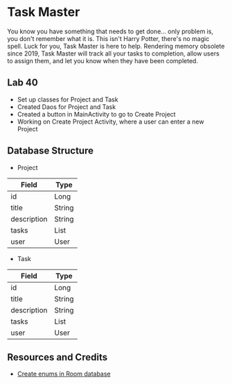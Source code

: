 # Task Master

You know you have something that needs to get done... only problem is, you don't remember what it is.  This isn't Harry Potter, there's no magic spell.  Luck for you, Task Master is here to help.  Rendering memory obsolete since 2019, Task Master will track all your tasks to completion, allow users to assign them, and let you know when they have been completed.


## Lab 40
* Set up classes for Project and Task
* Created Daos for Project and Task
* Created a button in MainActivity to go to Create Project
* Working on Create Project Activity, where a user can enter a new Project


## Database Structure

* Project

|  Field      |  Type      |
|-------------|------------|
| id          | Long       |
| title       | String     |
| description | String     |
| tasks       | List<Task> |
| user        | User       |


* Task

|  Field      |  Type      |
|-------------|------------|
| id          | Long       |
| title       | String     |
| description | String     |
| tasks       | List<Task> |
| user        | User       |
   

## Resources and Credits

* [Create enums in Room database](https://stackoverflow.com/questions/44498616/android-architecture-components-using-enums)
